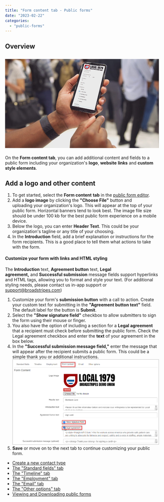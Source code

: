 ```yaml
---
title: "Form content tab - Public forms"
date: "2023-02-22"
categories: 
  - "public-forms"
---
```


## Overview

## ![Organizer Using Broadstripes Public Form On Phone](images/OrganizerUsingBroadstripesOnPhone.jpg)

On the **Form content tab**, you can add additional content and fields to a public form including your organization's **logo**, **website** **links** and **custom style elements**.

## Add a logo and other content

1. To get started, select the **Form content** **tab** in the [public form editor](https://help.broadstripes.com/uncategorized/standard-fields-tab-in-public-form/).
2. Add a **logo image** by clicking the **"Choose File"** button and uploading your organization's logo. This will appear at the top of your public form. Horizontal banners tend to look best. The image file size should be under 100 kb for the best public form experience on a mobile device.
3. Below the logo, you can enter **Header Text**. This could be your organization's tagline or any title of your choosing.
4. In the **Introduction** field, add a brief explanation or instructions for the form recipients. This is a good place to tell them what actions to take with the form.

#### Customize your form with links and HTML styling

The **Introduction** text, **Agreement button** text, **Legal agreement,** and **Successful submission** message fields support hyperlinks and HTML tags, allowing you to format and style your text. (For additional styling needs, please contact us in-app support or support@broadstripes.com)

1. Customize your form's **submission button** with a call to action. Create your custom text for submitting in the **"Agreement button text"** field. The default label for the button is **Submit**.
2. Select the **"Show signature field"** checkbox to allow submitters to sign the form using their mouse or finger.
3. You also have the option of including a section for a **Legal agreement** that a recipient must check before submitting the public form. Check the Legal agreement checkbox and enter the **text** of your agreement in the box below.
4. In the **"Successful submission message field,"** enter the message that will appear after the recipient submits a public form. This could be a simple thank you or additional instructions.![Form Content TAB](images/formcontentTAB2.png)
5. **Save** or move on to the next tab to continue customizing your public form.

- [Create a new contact type](https://help.broadstripes.com/help-articles/admin-tools/public-forms/first-step/) 
- [The "Standard fields" tab](https://help.broadstripes.com/help-articles/admin-tools/public-forms/standard-fields-tab-in-public-form/)
- [The "Timeline" tab](https://help.broadstripes.com/help-articles/admin-tools/public-forms/timeline-tab/)
- [The "Employment" tab](https://help.broadstripes.com/help-articles/admin-tools/public-forms/employment-tab/)
- [The "Email" tab](https://help.broadstripes.com/help-articles/admin-tools/public-forms/email-tab/)
- [The "Other options" tab](https://help.broadstripes.com/help-articles/admin-tools/public-forms/other-options-tab/)
- [Viewing and Downloading public forms](https://help.broadstripes.com/help-articles/admin-tools/public-forms/viewing-and-downloading-public-forms/)
